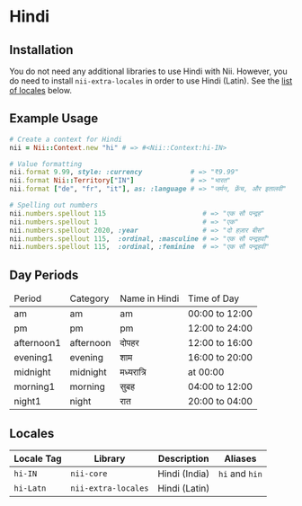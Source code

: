 <!-- This file has been generated. Source: languages/_template.md.erb -->

# Hindi

## Installation

You do not need any additional libraries to use Hindi with Nii.
However, you do need to install `nii-extra-locales` in order to use Hindi (Latin).
See the [list of locales](#locales) below.

## Example Usage

``` ruby
# Create a context for Hindi
nii = Nii::Context.new "hi" # => #<Nii::Context:hi-IN>

# Value formatting
nii.format 9.99, style: :currency            # => "₹9.99"
nii.format Nii::Territory["IN"]              # => "भारत"
nii.format ["de", "fr", "it"], as: :language # => "जर्मन, फ़्रेंच, और इतालवी"

# Spelling out numbers
nii.numbers.spellout 115                        # => "एक सौ पन्द्रह"
nii.numbers.spellout 1                          # => "एक"
nii.numbers.spellout 2020, :year                # => "दो हज़ार बीस"
nii.numbers.spellout 115,  :ordinal, :masculine # => "एक सौ पन्द्रहवाँ"
nii.numbers.spellout 115,  :ordinal, :feminine  # => "एक सौ पन्द्रहवी"
```

## Day Periods


<table>
  <thead>
    <tr>
      <td>Period</td>
      <td>Category</td>
      <td>Name in Hindi</td>
      <td>Time of Day</td>
    </tr>
  </thead>
  <tbody>
    <tr>
      <td>am</td>
      <td>am</td>
      <td>am</td>
      <td>00:00 to 12:00</td>
    </tr>
    <tr>
      <td>pm</td>
      <td>pm</td>
      <td>pm</td>
      <td>12:00 to 24:00</td>
    </tr>
    <tr>
      <td>afternoon1</td>
      <td>afternoon</td>
      <td>दोपहर</td>
      <td>12:00 to 16:00</td>
    </tr>
    <tr>
      <td>evening1</td>
      <td>evening</td>
      <td>शाम</td>
      <td>16:00 to 20:00</td>
    </tr>
    <tr>
      <td>midnight</td>
      <td>midnight</td>
      <td>मध्यरात्रि</td>
      <td>at 00:00</td>
    </tr>
    <tr>
      <td>morning1</td>
      <td>morning</td>
      <td>सुबह</td>
      <td>04:00 to 12:00</td>
    </tr>
    <tr>
      <td>night1</td>
      <td>night</td>
      <td>रात</td>
      <td>20:00 to 04:00</td>
    </tr>
  </tbody>
</table>



## Locales

<table>
  <thead>
    <tr>
      <th>Locale Tag</th>
      <th>Library</th>
      <th>Description</th>
      <th>Aliases</th>
    </tr>
  </thead>
  <tbody>
    <tr>
      <td><code>hi-IN</code></td>
      <td><code>nii-core</code></td>
      <td>Hindi (India)</td>
      <td><code>hi</code> and <code>hin</code></td>
    </tr>
    <tr>
      <td><code>hi-Latn</code></td>
      <td><code>nii-extra-locales</code></td>
      <td>Hindi (Latin)</td>
      <td></td>
    </tr>
  </tbody>
</table>

